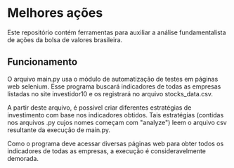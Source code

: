 # Melhores ações

Este repositório contém ferramentas para auxiliar a análise fundamentalista de ações da bolsa de valores brasileira.

## Funcionamento

O arquivo main.py usa o módulo de automatização de testes em páginas web selenium. Esse programa buscará indicadores de todas as empresas listadas no site investidor10 e os registrará no arquivo stocks_data.csv.

A partir deste arquivo, é possível criar diferentes estratégias de investimento com base nos indicadores obtidos. Tais estratégias (contidas nos arquivos .py cujos nomes começam com "analyze") leem o arquivo csv resultante da execução de main.py.

Como o programa deve acessar diversas páginas web para obter todos os indicadores de todas as empresas, a execução é consideravelmente demorada.